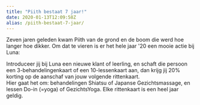 ```yaml
---
title: "Piith bestaat 7 jaar!"
date: 2020-01-13T12:09:58Z
alias: /piith-bestaat-7-jaar/
---
```

<!-- wp:paragraph -->
<p>Zeven jaren geleden kwam Piith van de grond en de boom die werd hoe langer hoe dikker. Om dat te vieren is er het hele jaar '20 een mooie actie bij Luna:</p>
<!-- /wp:paragraph -->

<!-- wp:paragraph -->
<p>Introduceer jij bij Luna een nieuwe klant of leerling, en schaft die persoon een 3-behandelingenkaart of een 10-lessenkaart aan, dan krijg jij 20% korting op de aanschaf van jouw volgende rittenkaart.<br />Hier gaat het om: behandelingen Shiatsu of Japanse Gezichtsmassage, en lessen Do-in (=yoga) of GezichtsYoga. Elke rittenkaart is een heel jaar geldig.</p>
<!-- /wp:paragraph -->

<!-- wp:image {"id":2583,"align":"center"} -->
<div class="wp-block-image"><figure class="aligncenter"><img src="https://res.cloudinary.com/piith/image/upload/2020/01/IMG_20191124_090007-746x560.jpg" alt="" class="wp-image-2583"/></figure></div>
<!-- /wp:image -->